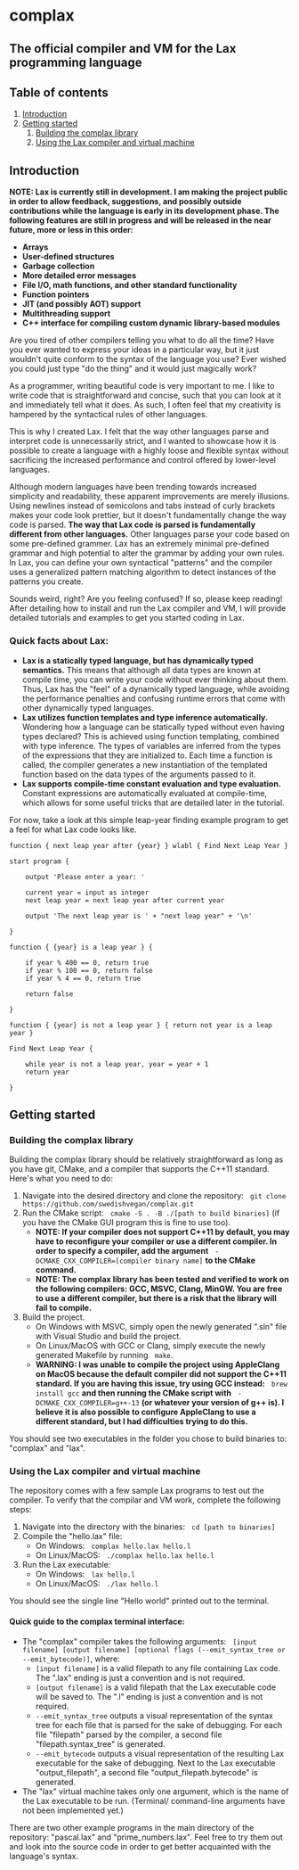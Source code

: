 # complax
## The official compiler and VM for the Lax programming language

## Table of contents
1. [Introduction](#pt1)
2. [Getting started](#pt2)
    1. [Building the complax library](#pt2.1)
    2. [Using the Lax compiler and virtual machine](#pt2.2)

## Introduction <a name="pt1"></a>

**NOTE: Lax is currently still in development. I am making the project public in order to allow feedback, suggestions, and possibly outside contributions while the language is early in its development phase. The following features are still in progress and will be released in the near future, more or less in this order:**

 - **Arrays**
 - **User-defined structures**
 - **Garbage collection**
 - **More detailed error messages**
 - **File I/O, math functions, and other standard functionality**
 - **Function pointers**
 - **JIT (and possibly AOT) support**
 - **Multithreading support**
 - **C++ interface for compiling custom dynamic library-based modules**

Are you tired of other compilers telling you what to do all the time? Have you ever wanted to express your ideas in a particular way, but it just wouldn't quite conform to the syntax of the language you use? Ever wished you could just type "do the thing" and it would just magically work?

As a programmer, writing beautiful code is very important to me. I like to write code that is straightforward and concise, such that you can look at it and immediately tell what it does. As such, I often feel that my creativity is hampered by the syntactical rules of other languages.

This is why I created Lax. I felt that the way other languages parse and interpret code is unnecessarily strict, and I wanted to showcase how it is possible to create a language with a highly loose and flexible syntax without sacrificing the increased performance and control offered by lower-level languages.

Although modern languages have been trending towards increased simplicity and readability, these apparent improvements are merely illusions. Using newlines instead of semicolons and tabs instead of curly brackets makes your code look prettier, but it doesn't fundamentally change the way code is parsed. __The way that Lax code is parsed is fundamentally different from other languages.__ Other languages parse your code based on some pre-defined grammer. Lax has an extremely minimal pre-defined grammar and high potential to alter the grammar by adding your own rules. In Lax, you can define your own syntactical "patterns" and the compiler uses a generalized pattern matching algorithm to detect instances of the patterns you create.

Sounds weird, right? Are you feeling confused? If so, please keep reading! After detailing how to install and run the Lax compiler and VM, I will provide detailed tutorials and examples to get you started coding in Lax.

### Quick facts about Lax:
 - __Lax is a statically typed language, but has dynamically typed semantics.__ This means that although all data types are known at compile time, you can write your code without ever thinking about them. Thus, Lax has the "feel" of a dynamically typed language, while avoiding the performance penalties and confusing runtime errors that come with other dynamically typed languages.
 - __Lax utilizes function templates and type inference automatically.__ Wondering how a language can be statically typed without even having types declared? This is achieved using function templating, combined with type inference. The types of variables are inferred from the types of the expressions that they are initialized to. Each time a function is called, the compiler generates a new instantiation of the templated function based on the data types of the arguments passed to it.
 - __Lax supports compile-time constant evaluation and type evaluation.__ Constant expressions are automatically evaluated at compile-time, which allows for some useful tricks that are detailed later in the tutorial.

For now, take a look at this simple leap-year finding example program to get a feel for what Lax code looks like.

```
function { next leap year after {year} } wlabl { Find Next Leap Year }

start program {

    output 'Please enter a year: '

    current year = input as integer
    next leap year = next leap year after current year

    output 'The next leap year is ' + "next leap year" + '\n'

}

function { {year} is a leap year } {

    if year % 400 == 0, return true
    if year % 100 == 0, return false
    if year % 4 == 0, return true

    return false

}

function { {year} is not a leap year } { return not year is a leap year }

Find Next Leap Year {

    while year is not a leap year, year = year + 1
    return year

}
```

## Getting started <a name="pt2"></a>

### Building the complax library <a name="pt2.1"></a>

Building the complax library should be relatively straightforward as long as you have git, CMake, and a compiler that supports the C++11 standard. Here's what you need to do:

1. Navigate into the desired directory and clone the repository: &nbsp; ```git clone https://github.com/swedishvegan/complax.git```
2. Run the CMake script: &nbsp; ```cmake -S . -B ./[path to build binaries]``` (if you have the CMake GUI program this is fine to use too).
    - __NOTE: If your compiler does not support C++11 by default, you may have to reconfigure your compiler or use a different compiler. In order to specify a compiler, add the argument__ &nbsp; ```-DCMAKE_CXX_COMPILER=[compiler binary name]```  __to the CMake command.__
    - __NOTE: The complax library has been tested and verified to work on the following compilers: GCC, MSVC, Clang, MinGW. You are free to use a different compiler, but there is a risk that the library will fail to compile.__
3. Build the project.
    - On Windows with MSVC, simply open the newly generated ".sln" file with Visual Studio and build the project.
    - On Linux/MacOS with GCC or Clang, simply execute the newly generated Makefile by running &nbsp; ```make```.
    - __WARNING: I was unable to compile the project using AppleClang on MacOS because the default compiler did not support the C++11 standard. If you are having this issue, try using GCC instead:__ &nbsp; ```brew install gcc``` __and then running the CMake script with__ &nbsp; ```-DCMAKE_CXX_COMPILER=g++-13``` __(or whatever your version of g++ is). I believe it is also possible to configure AppleClang to use a different standard, but I had difficulties trying to do this.__

You should see two executables in the folder you chose to build binaries to: "complax" and "lax".

### Using the Lax compiler and virtual machine <a name="pt2.2"></a>

The repository comes with a few sample Lax programs to test out the compiler. To verify that the compilar and VM work, complete the following steps:

1. Navigate into the directory with the binaries: &nbsp; ```cd [path to binaries]```
2. Compile the "hello.lax" file:
    - On Windows: &nbsp; ```complax hello.lax hello.l```
    - On Linux/MacOS: &nbsp; ```./complax hello.lax hello.l```
3. Run the Lax executable:
    - On Windows: &nbsp; ```lax hello.l```
    - On Linux/MacOS: &nbsp; ```./lax hello.l```

You should see the single line "Hello world" printed out to the terminal.

#### __Quick guide to the complax terminal interface:__
 - The "complax" compiler takes the following arguments: &nbsp; ```[input filename] [output filename] [optional flags (--emit_syntax_tree or --emit_bytecode)]```, where:
     - ```[input filename]``` is a valid filepath to any file containing Lax code. The ".lax" ending is just a convention and is not required.
     - ```[output filename]``` is a valid filepath that the Lax executable code will be saved to. The ".l" ending is just a convention and is not required.
     - ```--emit_syntax_tree``` outputs a visual representation of the syntax tree for each file that is parsed for the sake of debugging. For each file "filepath" parsed by the compiler, a second file "filepath.syntax_tree" is generated.
     - ```--emit_bytecode``` outputs a visual representation of the resulting Lax executable for the sake of debugging. Next to the Lax executable "output_filepath", a second file "output_filepath.bytecode" is generated.
 - The "lax" virtual machine takes only one argument, which is the name of the Lax executable to be run. (Terminal/ command-line arguments have not been implemented yet.)

There are two other example programs in the main directory of the repository: "pascal.lax" and "prime_numbers.lax". Feel free to try them out and look into the source code in order to get better acquainted with the language's syntax.

